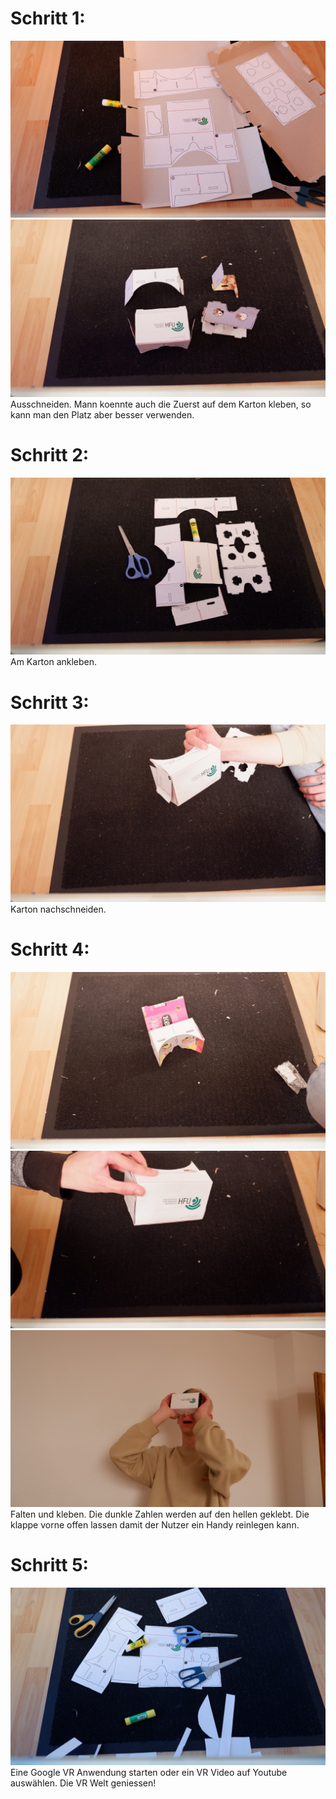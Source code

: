 
# Schritt 1: 
  ![step1.1](https://github.com/R-Walther/IFD-WiSe20-21/blob/main/ifd-sose20task7/img%20(9).jpeg "title")
  ![step1.2](https://github.com/R-Walther/IFD-WiSe20-21/blob/main/ifd-sose20task7/img%20(7).jpeg "title")
Ausschneiden. Mann koennte auch die Zuerst auf dem Karton kleben, so kann man den Platz aber besser verwenden.


# Schritt 2: 
![step2](https://github.com/R-Walther/IFD-WiSe20-21/blob/main/ifd-sose20task7/img%20(8).jpeg)
Am Karton ankleben. 

# Schritt 3: 
  ![step3](https://github.com/R-Walther/IFD-WiSe20-21/blob/main/ifd-sose20task7/img%20(6).jpeg)
Karton nachschneiden.


# Schritt 4:
![step4.1](https://github.com/R-Walther/IFD-WiSe20-21/blob/main/ifd-sose20task7/img%20(5).jpeg)
![step4.2](https://github.com/R-Walther/IFD-WiSe20-21/blob/main/ifd-sose20task7/img%20(4).jpeg)
![step4.3](https://github.com/R-Walther/IFD-WiSe20-21/blob/main/ifd-sose20task7/img%20(2).jpeg)
Falten und kleben. Die dunkle Zahlen werden auf den hellen geklebt. Die klappe vorne offen lassen damit der Nutzer ein Handy reinlegen kann. 

# Schritt 5:

![step5](https://github.com/R-Walther/IFD-WiSe20-21/blob/main/ifd-sose20task7/img%20(10).jpeg)
Eine Google VR Anwendung starten oder ein VR Video auf Youtube auswählen. Die VR Welt geniessen!
